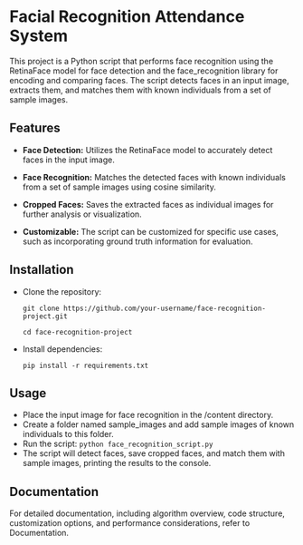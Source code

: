 # Facial Recognition Attendance System

This project is a Python script that performs face recognition using the RetinaFace model for face detection and the face_recognition library for encoding and comparing faces. The script detects faces in an input image, extracts them, and matches them with known individuals from a set of sample images.

## Features

- **Face Detection:** Utilizes the RetinaFace model to accurately detect faces in the input image.

- **Face Recognition:** Matches the detected faces with known individuals from a set of sample images using cosine similarity.

- **Cropped Faces:** Saves the extracted faces as individual images for further analysis or visualization.

- **Customizable:** The script can be customized for specific use cases, such as incorporating ground truth information for evaluation.

## Installation

- Clone the repository:

  `git clone https://github.com/your-username/face-recognition-project.git`

  `cd face-recognition-project`

- Install dependencies:

  `pip install -r requirements.txt`

## Usage

- Place the input image for face recognition in the /content directory.
- Create a folder named sample_images and add sample images of known individuals to this folder.
- Run the script:
  `python face_recognition_script.py`
- The script will detect faces, save cropped faces, and match them with sample images, printing the results to the console.

## Documentation

For detailed documentation, including algorithm overview, code structure, customization options, and performance considerations, refer to Documentation.
